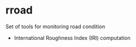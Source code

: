 # rroad
Set of tools for monitoring road condition

- International Roughness Index (IRI) computation
